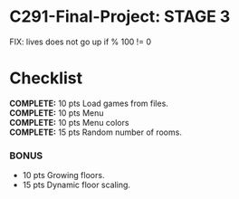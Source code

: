 # C291-Final-Project: STAGE 3 #

FIX: lives does not go up if % 100 != 0  
  
# Checklist #
**COMPLETE:** 10 pts Load games from files.  
**COMPLETE:** 10 pts Menu  
**COMPLETE:** 10 pts Menu colors  
**COMPLETE:** 15 pts Random number of rooms.  
  
### BONUS ###
* 10 pts Growing floors.  
* 15 pts Dynamic floor scaling.  